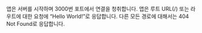 앱은 서버를 시작하며 3000번 포트에서 연결을 청취합니다. 
앱은 루트 URL(/) 또는 라우트에 대한 요청에 “Hello World!”로 응답합니다. 
다른 모든 경로에 대해서는 404 Not Found로 응답합니다.
